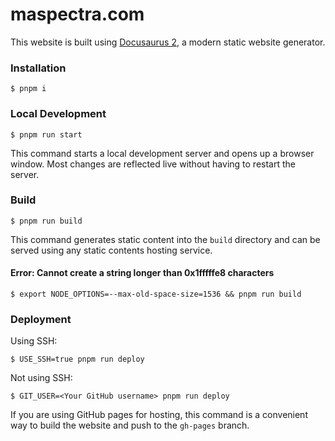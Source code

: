 # maspectra.com

This website is built using [Docusaurus 2](https://docusaurus.io/), a modern static website generator.

### Installation

```
$ pnpm i
```

### Local Development

```
$ pnpm run start
```

This command starts a local development server and opens up a browser window. Most changes are reflected live without having to restart the server.

### Build

```
$ pnpm run build
```

This command generates static content into the `build` directory and can be served using any static contents hosting service.

#### Error: Cannot create a string longer than 0x1fffffe8 characters

```
$ export NODE_OPTIONS=--max-old-space-size=1536 && pnpm run build
```

### Deployment

Using SSH:

```
$ USE_SSH=true pnpm run deploy
```

Not using SSH:

```
$ GIT_USER=<Your GitHub username> pnpm run deploy
```

If you are using GitHub pages for hosting, this command is a convenient way to build the website and push to the `gh-pages` branch.
